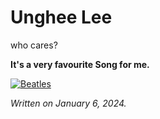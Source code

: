 # Unghee Lee

who cares?

**It's a very favourite Song for me.**

[![Beatles](https://static.independent.co.uk/s3fs-public/thumbnails/image/2019/09/17/17/the-beatles.jpg?quality=75&width=990&crop=3%3A2%2Csmart&auto=webp)](https://youtu.be/_J9NpHKrKMw?si=unRCYYsljSc95mQ0)

*Written on January 6, 2024.*
